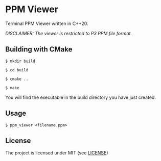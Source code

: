 # PPM Viewer
Terminal PPM Viewer written in C++20.

_DISCLAIMER: The viewer is restricted to P3 PPM file format._

## Building with CMake
```shell
$ mkdir build
```
```shell
$ cd build
```
```shell
$ cmake ..
```
```shell
$ make
```

You will find the executable in the build directory you have just created.

## Usage
```shell
$ ppm_viewer <filename.ppm>
```

## License
The project is licensed under MIT (see [LICENSE](LICENSE))
